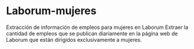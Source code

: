 # Laborum-mujeres
Extracción de información de empleos para mujeres en Laborum
Extraer la cantidad de empleos que se publican diariamente en la página web de Laborum que están dirigidos exclusivamente a mujeres.
